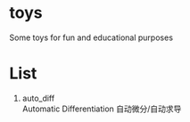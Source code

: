 # toys
Some toys for fun and educational purposes

# List
1. auto_diff  
Automatic Differentiation 自动微分/自动求导  
